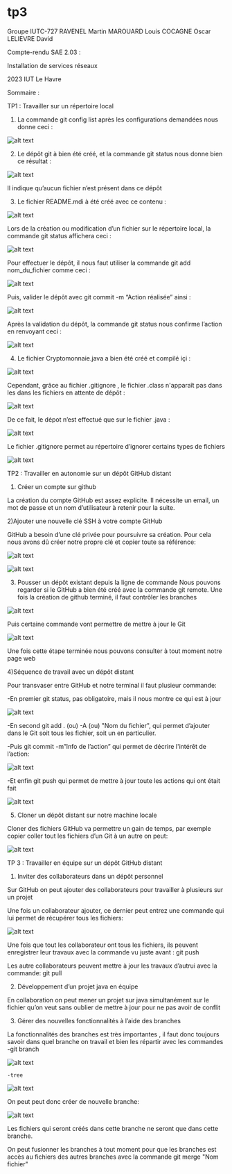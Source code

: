 # tp3
Groupe IUTC-727
RAVENEL Martin
MAROUARD Louis
COCAGNE Oscar
LELIEVRE David










Compte-rendu SAE 2.03 :

Installation de services réseaux
















2023                                                                                                                     IUT Le Havre

Sommaire : 











TP1 : Travailler sur un répertoire local

1) La commande git config list après les configurations demandées nous donne ceci : 

![alt text](/images/1.png)


2) Le dépôt git à bien été créé, et la commande git status nous donne bien ce résultat :

![alt text](/images/2.png) 

Il indique qu’aucun fichier n’est présent dans ce dépôt


3) Le fichier README.mdi  à été créé avec ce contenu : 

![alt text](/images/3.png) 


Lors de la création ou modification d’un fichier sur le répertoire local, la commande git status affichera ceci : 

![alt text](/images/4.png) 

 Pour effectuer le dépôt, il nous faut utiliser la commande git add nom_du_fichier  comme ceci : 
 
 ![alt text](/images/5.png) 
 
 Puis, valider le dépôt avec  git commit -m “Action réalisée”  ainsi :
 
![alt text](/images/6.png) 

Après la validation du dépôt, la commande git status nous confirme l’action en renvoyant ceci : 

![alt text](/images/7.png)

4) Le fichier Cryptomonnaie.java a bien été créé et compilé içi : 

![alt text](/images/8.png)

Cependant, grâce au fichier .gitignore , le fichier .class n'apparaît pas dans les dans les fichiers en attente de dépôt : 

![alt text](/images/11.png)

De ce fait, le dépot n’est effectué que sur le fichier .java : 

![alt text](/images/9.png)

Le fichier .gitignore permet au répertoire d’ignorer certains types de fichiers

![alt text](/images/10.png)




TP2 : Travailler en autonomie sur un dépôt GitHub distant

1) Créer un compte sur github

La création du compte GitHub est assez explicite. Il nécessite un email, un mot de passe et un nom d’utilisateur à retenir pour la suite.

2)Ajouter une nouvelle clé SSH à votre compte GitHub

GitHub a besoin d’une clé privée pour poursuivre sa création.
Pour cela nous avons dû créer notre propre clé et copier toute sa référence:

![alt text](/images/sae2.03(1).png)

![alt text](/images/sae2.03(2).png)

3) Pousser un dépôt existant depuis la ligne de commande
Nous pouvons regarder si le GitHub a bien été créé avec la commande git remote.
Une fois la création de github terminé, il faut contrôler les branches

![alt text](/images/sae2.03(3).png)

Puis certaine commande vont permettre de mettre à jour le Git

![alt text](/images/sae2.03(4).png)

Une fois cette étape terminée nous pouvons consulter à tout moment notre page web

4)Séquence de travail avec un dépôt distant

Pour transvaser entre GitHub et notre terminal il faut plusieur commande:

-En premier git status, pas obligatoire, mais il nous montre ce qui est à jour 

![alt text](/images/sae2.03(5).png)

-En second git add . (ou) -A (ou) "Nom du fichier", qui permet d’ajouter dans le Git soit tous les fichier, soit un en particulier.

-Puis git commit -m”Info de l’action” qui permet de décrire l'intérêt de l’action:

![alt text](/images/sae2.03(6).png)

-Et enfin git push qui permet de mettre à jour toute les actions qui ont était fait

![alt text](/images/sae2.03(7).png)

5) Cloner un dépôt distant sur notre machine locale

Cloner des fichiers GitHub va permettre un gain de temps, par exemple copier coller tout les fichiers d’un Git à un autre on peut:

![alt text](/images/sae2.03(8).png)




TP 3 : Travailler en équipe sur un dépôt GitHub distant


1) Inviter des collaborateurs dans un dépôt personnel

Sur GitHub on peut ajouter des collaborateurs pour travailler à plusieurs sur un projet

Une fois un collaborateur ajouter, ce dernier peut entrez une commande qui lui permet de récupérer tous les fichiers:

![alt text](/images/sae2.03(9).png)

Une fois que tout les collaborateur ont tous les fichiers, ils peuvent enregistrer leur travaux avec la commande vu juste avant :  git push

Les autre collaborateurs peuvent mettre à jour les travaux d’autrui avec la commande:
git pull



2) Développement d’un projet java en équipe

En collaboration on peut mener un projet sur java simultanément sur le fichier qu’on veut sans oublier de mettre à jour pour ne pas avoir de conflit 


3) Gérer des nouvelles fonctionnalités à l’aide des branches

La fonctionnalités des branches est très importantes , il faut donc toujours savoir dans quel branche on travail et bien les répartir avec les commandes
	-git branch
	
![alt text](/images/sae2.03(10).png)

	-tree

![alt text](/images/sae2.03(11).png)


On peut peut donc créer de nouvelle branche:

![alt text](/images/sae2.03(12).png)


Les fichiers qui seront créés dans cette branche ne seront que dans cette branche.

On peut fusionner les branches à tout moment pour que les branches est accès au fichiers des autres branches avec la commande git merge "Nom fichier"


